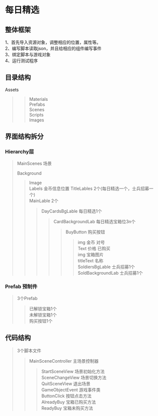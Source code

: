 # 每日精选
## 整体框架
1、首先导入资源对象，调整相应的位置，属性等。  
2、编写脚本读取json，并且给相应的组件编写事件    
3、绑定脚本与游戏对象  
4、运行测试程序  
## 目录结构
Assets
>> Materials  
>> Prefabs  
>> Scenes  
>> Scripts  
>> Images  
## 界面结构拆分
### Hierarchy层
> MainScenes 场景 
> 
> Background
>> Image  
> Labels
>> 金币信息位置
>> TitleLables 2个(每日精选一个，士兵招募一个)  
>>  MainLable 2个
>>> DayCardsBgLable 每日精选1个
>>>> CardBackgroundLab 每日精选宝箱位3n个
>>>>> BuyButton 购买按钮
>>>>>> img 金币 对号  
>>>>>> Text 价格 已购买   
>>>>> img 宝箱图片  
>>>>> titleText 名称   
>>> SoldiersBgLable 士兵招募1个   
>>>> SoldBackgroundLab 士兵招募1个  
### Prefab 预制件
> 3个Prefab
>> 已解锁宝箱1个    
>> 未解锁宝箱1个    
>> 购买按钮1个  
## 代码结构
> 3个脚本文件  
>> MainSceneController 主场景控制器  
>>> StartSceneView 场景初始化方法  
>>> SceneChangeView 场景切换方法  
>>> QuitSceneView 退出场景  
>> GameObjectEvent 游戏事件类  
>>> ButtonClick 按钮点击方法   
>>> AlreadyBuy 宝箱已购买方法    
>>> ReadyBuy 宝箱未购买方法  

